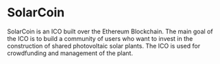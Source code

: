 # SolarCoin
SolarCoin is an ICO built over the Ethereum Blockchain. The main goal of the ICO is to build a community of users who want to invest
in the construction of shared photovoltaic solar plants. The ICO is used for crowdfunding and management of the plant.
